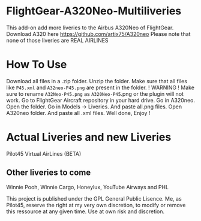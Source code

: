 # FlightGear-A320Neo-Multiliveries

This add-on add more liveries to the Airbus A320Neo of FlightGear.
Download A320 here https://github.com/artix75/A320neo
Please note that none of those liveries are REAL AIRLINES


# How To Use 
Download all files in a .zip folder.
Unzip the folder.
Make sure that all files like `P45.xml` and `A32neo-P45.png` are present in the folder.
! WARNING ! Make sure to rename `A32Neo-P45.png` as `A320Neo-P45`.png or the plugin will not work.
Go to FlightGear Aircraft repository in your hard drive.
Go in A320neo.
Open the folder.
Go in Models -> Liveries.
And paste all.png files.
Open A320neo folder.
And paste all .xml files.
Well done, Enjoy !

# Actual Liveries and new Liveries

Pilot45 Virtual AirLines (BETA)

## Other liveries to come

Winnie Pooh,
Winnie Cargo,
Honeylux,
YouTube Airways and
PHL

This project is published under the GPL General Public Lisence. Me, as Pilot45, reserve the right at my very own discretion, to modify or remove this ressource at any given time. Use at own risk and discretion.
